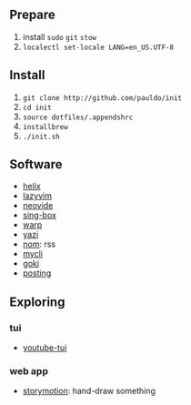 ## Prepare

1. install `sudo` `git` `stow`
1. `localectl set-locale LANG=en_US.UTF-8`

## Install

1. `git clone http://github.com/pauldo/init`
1. `cd init`
1. `source dotfiles/.appendshrc`
1. `installbrew`
1. `./init.sh`

## Software

- [helix](https://docs.helix-editor.com/master/)
- [lazyvim](https://www.lazyvim.org/configuration/lazy.nvim)
- [neovide](https://neovide.dev/)
- [sing-box](https://sing-box.sagernet.org/)
- [warp](https://github.com/warpdotdev/Warp)
- [yazi](https://github.com/sxyazi/yazi)
- [nom](https://github.com/guyfedwards/nom): rss
- [mycli](https://www.mycli.net/)
- [goki](https://github.com/abeleinin/goki)
- [posting](https://posting.sh/guide/)

## Exploring

### tui
- [youtube-tui](https://github.com/Siriusmart/youtube-tui)

### web app
- [storymotion](https://storymotion.video/): hand-draw something
